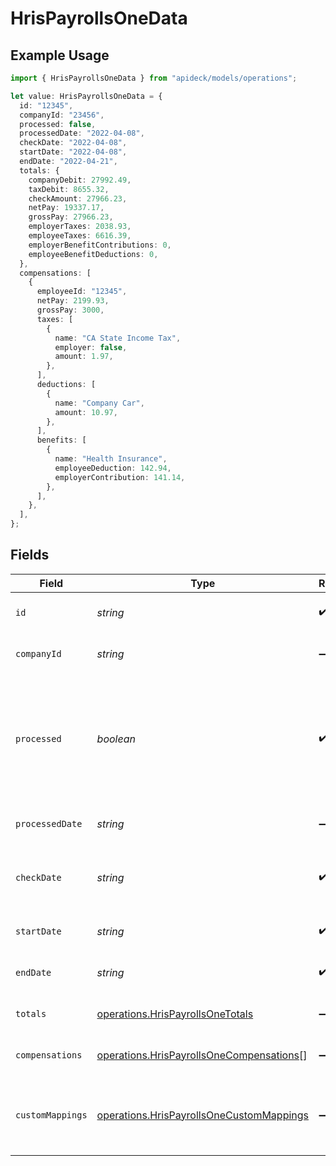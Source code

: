 # HrisPayrollsOneData

## Example Usage

```typescript
import { HrisPayrollsOneData } from "apideck/models/operations";

let value: HrisPayrollsOneData = {
  id: "12345",
  companyId: "23456",
  processed: false,
  processedDate: "2022-04-08",
  checkDate: "2022-04-08",
  startDate: "2022-04-08",
  endDate: "2022-04-21",
  totals: {
    companyDebit: 27992.49,
    taxDebit: 8655.32,
    checkAmount: 27966.23,
    netPay: 19337.17,
    grossPay: 27966.23,
    employerTaxes: 2038.93,
    employeeTaxes: 6616.39,
    employerBenefitContributions: 0,
    employeeBenefitDeductions: 0,
  },
  compensations: [
    {
      employeeId: "12345",
      netPay: 2199.93,
      grossPay: 3000,
      taxes: [
        {
          name: "CA State Income Tax",
          employer: false,
          amount: 1.97,
        },
      ],
      deductions: [
        {
          name: "Company Car",
          amount: 10.97,
        },
      ],
      benefits: [
        {
          name: "Health Insurance",
          employeeDeduction: 142.94,
          employerContribution: 141.14,
        },
      ],
    },
  ],
};
```

## Fields

| Field                                                                                                       | Type                                                                                                        | Required                                                                                                    | Description                                                                                                 | Example                                                                                                     |
| ----------------------------------------------------------------------------------------------------------- | ----------------------------------------------------------------------------------------------------------- | ----------------------------------------------------------------------------------------------------------- | ----------------------------------------------------------------------------------------------------------- | ----------------------------------------------------------------------------------------------------------- |
| `id`                                                                                                        | *string*                                                                                                    | :heavy_check_mark:                                                                                          | A unique identifier for an object.                                                                          | 12345                                                                                                       |
| `companyId`                                                                                                 | *string*                                                                                                    | :heavy_minus_sign:                                                                                          | The unique identifier of the company.                                                                       | 23456                                                                                                       |
| `processed`                                                                                                 | *boolean*                                                                                                   | :heavy_check_mark:                                                                                          | Whether or not the payroll has been successfully processed. Note that processed payrolls cannot be updated. | false                                                                                                       |
| `processedDate`                                                                                             | *string*                                                                                                    | :heavy_minus_sign:                                                                                          | The date the payroll was processed.                                                                         | 2022-04-08                                                                                                  |
| `checkDate`                                                                                                 | *string*                                                                                                    | :heavy_check_mark:                                                                                          | The date on which employees will be paid for the payroll.                                                   | 2022-04-08                                                                                                  |
| `startDate`                                                                                                 | *string*                                                                                                    | :heavy_check_mark:                                                                                          | The start date, inclusive, of the pay period.                                                               | 2022-04-08                                                                                                  |
| `endDate`                                                                                                   | *string*                                                                                                    | :heavy_check_mark:                                                                                          | The end date, inclusive, of the pay period.                                                                 | 2022-04-21                                                                                                  |
| `totals`                                                                                                    | [operations.HrisPayrollsOneTotals](../../models/operations/hrispayrollsonetotals.md)                        | :heavy_minus_sign:                                                                                          | The overview of the payroll totals.                                                                         |                                                                                                             |
| `compensations`                                                                                             | [operations.HrisPayrollsOneCompensations](../../models/operations/hrispayrollsonecompensations.md)[]        | :heavy_minus_sign:                                                                                          | An array of compensations for the payroll.                                                                  |                                                                                                             |
| `customMappings`                                                                                            | [operations.HrisPayrollsOneCustomMappings](../../models/operations/hrispayrollsonecustommappings.md)        | :heavy_minus_sign:                                                                                          | When custom mappings are configured on the resource, the result is included here.                           |                                                                                                             |